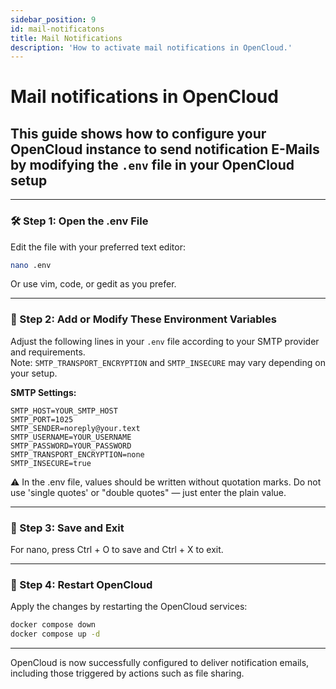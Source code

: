 ```yaml
---
sidebar_position: 9
id: mail-notificatons
title: Mail Notifications
description: 'How to activate mail notifications in OpenCloud.'
---
```


# Mail notifications in OpenCloud

## This guide shows how to configure your OpenCloud instance to send notification E-Mails by modifying the `.env` file in your OpenCloud setup

---

### 🛠️ Step 1: Open the .env File

Edit the file with your preferred text editor:

```bash
nano .env
```

Or use vim, code, or gedit as you prefer.

---

### 📝 Step 2: Add or Modify These Environment Variables

Adjust the following lines in your `.env` file according to your SMTP provider and requirements.  
Note: `SMTP_TRANSPORT_ENCRYPTION` and `SMTP_INSECURE` may vary depending on your setup.

**SMTP Settings:**

```env
SMTP_HOST=YOUR_SMTP_HOST
SMTP_PORT=1025
SMTP_SENDER=noreply@your.text
SMTP_USERNAME=YOUR_USERNAME
SMTP_PASSWORD=YOUR_PASSWORD
SMTP_TRANSPORT_ENCRYPTION=none
SMTP_INSECURE=true
```

⚠️ In the .env file, values should be written without quotation marks. Do not use 'single quotes' or "double quotes" — just enter the plain value.

---

### 💾 Step 3: Save and Exit

For nano, press Ctrl + O to save and Ctrl + X to exit.

---

### 🔄 Step 4: Restart OpenCloud

Apply the changes by restarting the OpenCloud services:

```bash
docker compose down
docker compose up -d
```

---

OpenCloud is now successfully configured to deliver notification emails, including those triggered by actions such as file sharing.
